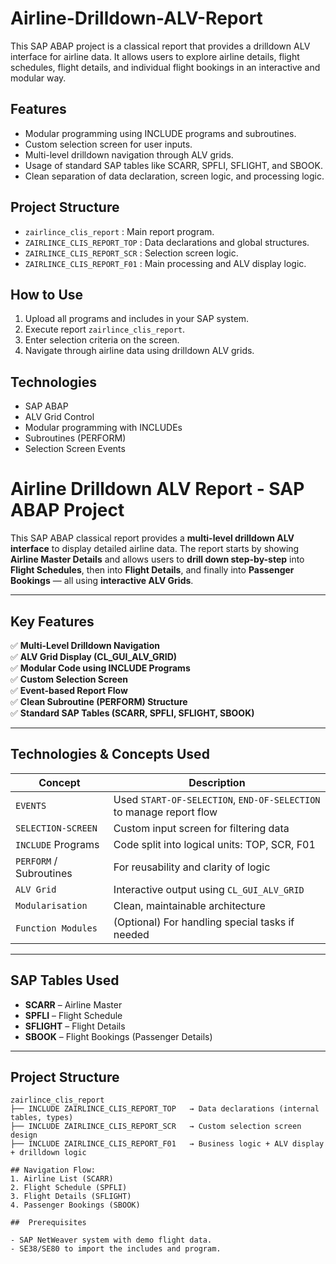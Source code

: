# Airline-Drilldown-ALV-Report

This SAP ABAP project is a classical report that provides a drilldown ALV interface for airline data. It allows users to explore airline details, flight schedules, flight details, and individual flight bookings in an interactive and modular way.

## Features

- Modular programming using INCLUDE programs and subroutines.
- Custom selection screen for user inputs.
- Multi-level drilldown navigation through ALV grids.
- Usage of standard SAP tables like SCARR, SPFLI, SFLIGHT, and SBOOK.
- Clean separation of data declaration, screen logic, and processing logic.

## Project Structure

- `zairlince_clis_report` : Main report program.
- `ZAIRLINCE_CLIS_REPORT_TOP` : Data declarations and global structures.
- `ZAIRLINCE_CLIS_REPORT_SCR` : Selection screen logic.
- `ZAIRLINCE_CLIS_REPORT_F01` : Main processing and ALV display logic.

## How to Use

1. Upload all programs and includes in your SAP system.
2. Execute report `zairlince_clis_report`.
3. Enter selection criteria on the screen.
4. Navigate through airline data using drilldown ALV grids.

## Technologies

- SAP ABAP
- ALV Grid Control
- Modular programming with INCLUDEs
- Subroutines (PERFORM)
- Selection Screen Events


# Airline Drilldown ALV Report - SAP ABAP Project

This SAP ABAP classical report provides a **multi-level drilldown ALV interface** to display detailed airline data. The report starts by showing **Airline Master Details** and allows users to **drill down step-by-step** into **Flight Schedules**, then into **Flight Details**, and finally into **Passenger Bookings** — all using **interactive ALV Grids**.

---

##  Key Features

✅ **Multi-Level Drilldown Navigation**  
✅ **ALV Grid Display (CL_GUI_ALV_GRID)**  
✅ **Modular Code using INCLUDE Programs**  
✅ **Custom Selection Screen**  
✅ **Event-based Report Flow**  
✅ **Clean Subroutine (PERFORM) Structure**  
✅ **Standard SAP Tables (SCARR, SPFLI, SFLIGHT, SBOOK)**  

---

##  Technologies & Concepts Used

| Concept | Description |
|--------|-------------|
| `EVENTS` | Used `START-OF-SELECTION`, `END-OF-SELECTION` to manage report flow |
| `SELECTION-SCREEN` | Custom input screen for filtering data |
| `INCLUDE` Programs | Code split into logical units: TOP, SCR, F01 |
| `PERFORM` / Subroutines | For reusability and clarity of logic |
| `ALV Grid` | Interactive output using `CL_GUI_ALV_GRID` |
| `Modularisation` | Clean, maintainable architecture |
| `Function Modules` | (Optional) For handling special tasks if needed |

---

##  SAP Tables Used

- **SCARR** – Airline Master
- **SPFLI** – Flight Schedule
- **SFLIGHT** – Flight Details
- **SBOOK** – Flight Bookings (Passenger Details)

---

##  Project Structure

```text
zairlince_clis_report
├── INCLUDE ZAIRLINCE_CLIS_REPORT_TOP   → Data declarations (internal tables, types)
├── INCLUDE ZAIRLINCE_CLIS_REPORT_SCR   → Custom selection screen design
├── INCLUDE ZAIRLINCE_CLIS_REPORT_F01   → Business logic + ALV display + drilldown logic

## Navigation Flow:
1. Airline List (SCARR)
2. Flight Schedule (SPFLI)
3. Flight Details (SFLIGHT)
4. Passenger Bookings (SBOOK)

##  Prerequisites

- SAP NetWeaver system with demo flight data.
- SE38/SE80 to import the includes and program.



